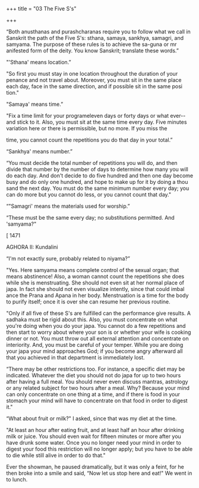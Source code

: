 +++
title = "03 The Five S's"

+++

“Both anusthanas and purashcharanas require you to follow what we call in Sanskrit the path of the Five S's: sthana, samaya, sankhya, samagri, and samyama. The purpose of these rules is to achieve the sa-guna or mr anifested form of the deity. You know Sanskrit; translate these words.” 

"'Sthana' means location.” 

"So first you must stay in one location throughout the duration of your penance and not travel about. Moreover, you must sit in the same place each day, face in the same direction, and if possible sit in the same posi tion." 

"Samaya' means time.” 

"Fix a time limit for your programeleven days or forty days or what ever--and stick to it. Also, you must sit at the same time every day. Five minutes variation here or there is permissible, but no more. If you miss the 

time, you cannot count the repetitions you do that day in your total.” 

“Sankhya' means number.” 

“You must decide the total number of repetitions you will do, and then divide that number by the number of days to determine how many you will do each day. And don't decide to do five hundred and then one day become busy and do only one hundred, and hope to make up for it by doing a thou sand the next day. You must do the same minimum number every day; you can do more but you cannot do less, or you cannot count that day." 

“"Samagri' means the materials used for worship.” 

“These must be the same every day; no substitutions permitted. And 'samyama?" 

[ 1471 

AGHORA II: Kundalini 

“I'm not exactly sure, probably related to niyama?” 

"Yes. Here samyama means complete control of the sexual organ; that means abstinence! Also, a woman cannot count the repetitions she does while she is menstruating. She should not even sit at her normal place of japa. In fact she should not even visualize intently, since that could imbal ance the Prana and Apana in her body. Menstruation is a time for the body to purify itself; once it is over she can resume her previous routine. 

"Only if all five of these S's are fulfilled can the performance give results. A sadhaka must be rigid about this. Also, you must concentrate on what you're doing when you do your japa. You cannot do a few repetitions and then start to worry about where your son is or whether your wife is cooking dinner or not. You must throw out all external attention and concentrate on interiority. And, you must be careful of your temper. While you are doing your japa your mind approaches God; if you become angry afterward all that you achieved in that department is immediately lost. 

“There may be other restrictions too. For instance, a specific diet may be indicated. Whatever the diet you should not do japa for up to two hours after having a full meal. You should never even discuss mantras, astrology or any related subject for two hours after a meal. Why? Because your mind can only concentrate on one thing at a time, and if there is food in your stomach your mind will have to concentrate on that food in order to digest it." 

“What about fruit or milk?" I asked, since that was my diet at the time. 

"At least an hour after eating fruit, and at least half an hour after drinking milk or juice. You should even wait for fifteen minutes or more after you have drunk some water. Once you no longer need your mind in order to digest your food this restriction will no longer apply; but you have to be able to die while still alive in order to do that." 

Ever the showman, he paused dramatically, but it was only a feint, for he then broke into a smile and said, “Now let us stop here and eat!" We went in to lunch. 
